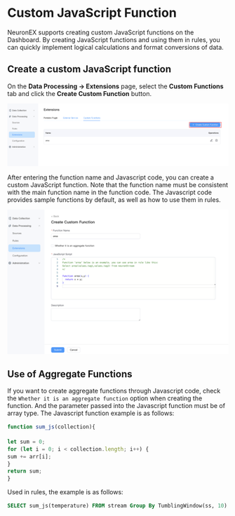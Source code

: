# Custom JavaScript Function

NeuronEX supports creating custom JavaScript functions on the Dashboard. By creating JavaScript functions and using them in rules, you can quickly implement logical calculations and format conversions of data.

## Create a custom JavaScript function

On the **Data Processing -> Extensions** page, select the **Custom Functions** tab and click the **Create Custom Function** button.

![alt text](_assets/jsfunc_create_en.png)

After entering the function name and Javascript code, you can create a custom JavaScript function. Note that the function name must be consistent with the main function name in the function code. The Javascript code provides sample functions by default, as well as how to use them in rules.

![alt text](_assets/jsfunc_edit_en.png)

## Use of Aggregate Functions

If you want to create aggregate functions through Javascript code, check the `Whether it is an aggregate function` option when creating the function. And the parameter passed into the Javascript function must be of array type. The Javascript function example is as follows:

```javascript
function sum_js(collection){

let sum = 0;
for (let i = 0; i < collection.length; i++) {
sum += arr[i];
}
return sum;
}
```

Used in rules, the example is as follows:

```sql
SELECT sum_js(temperature) FROM stream Group By TumblingWindow(ss, 10)
```